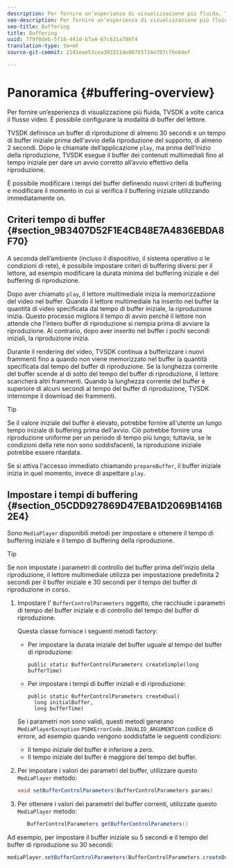 ```yaml
---
description: Per fornire un’esperienza di visualizzazione più fluida, TVSDK a volte carica il flusso video. È possibile configurare la modalità di buffer del lettore.
seo-description: Per fornire un’esperienza di visualizzazione più fluida, TVSDK a volte carica il flusso video. È possibile configurare la modalità di buffer del lettore.
seo-title: Buffering
title: Buffering
uuid: 7f9f0deb-5f18-441d-b7a4-67c631a798f4
translation-type: tm+mt
source-git-commit: 21d1eae53cea303221de00765724e787cf6e84ef

---
```



# Panoramica {#buffering-overview}

Per fornire un’esperienza di visualizzazione più fluida, TVSDK a volte carica il flusso video. È possibile configurare la modalità di buffer del lettore.

TVSDK definisce un buffer di riproduzione di almeno 30 secondi e un tempo di buffer iniziale prima dell&#39;avvio della riproduzione del supporto, di almeno 2 secondi. Dopo le chiamate dell’applicazione `play`, ma prima dell’inizio della riproduzione, TVSDK esegue il buffer dei contenuti multimediali fino al tempo iniziale per dare un avvio corretto all’avvio effettivo della riproduzione.

È possibile modificare i tempi del buffer definendo nuovi criteri di buffering e modificare il momento in cui si verifica il buffering iniziale utilizzando immediatamente on.

## Criteri tempo di buffer {#section_9B3407D52F1E4CB48E7A4836EBDA8F70}

A seconda dell’ambiente (incluso il dispositivo, il sistema operativo o le condizioni di rete), è possibile impostare criteri di buffering diversi per il lettore, ad esempio modificare la durata minima del buffering iniziale e del buffering di riproduzione.

Dopo aver chiamato `play`, il lettore multimediale inizia la memorizzazione del video nel buffer. Quando il lettore multimediale ha inserito nel buffer la quantità di video specificata dal tempo di buffer iniziale, la riproduzione inizia. Questo processo migliora il tempo di avvio perché il lettore non attende che l&#39;intero buffer di riproduzione si riempia prima di avviare la riproduzione. Al contrario, dopo aver inserito nel buffer i pochi secondi iniziali, la riproduzione inizia.

Durante il rendering del video, TVSDK continua a bufferizzare i nuovi frammenti fino a quando non viene memorizzato nel buffer la quantità specificata dal tempo del buffer di riproduzione. Se la lunghezza corrente del buffer scende al di sotto del tempo del buffer di riproduzione, il lettore scaricherà altri frammenti. Quando la lunghezza corrente del buffer è superiore di alcuni secondi al tempo del buffer di riproduzione, TVSDK interrompe il download dei frammenti.

>[!TIP]
>
>Se il valore iniziale del buffer è elevato, potrebbe fornire all&#39;utente un lungo tempo iniziale di buffering prima dell&#39;avvio. Ciò potrebbe fornire una riproduzione uniforme per un periodo di tempo più lungo; tuttavia, se le condizioni della rete non sono soddisfacenti, la riproduzione iniziale potrebbe essere ritardata.

Se si attiva l&#39;accesso immediato chiamando `prepareBuffer`, il buffer iniziale inizia in quel momento, invece di aspettare `play`.

## Impostare i tempi di buffering {#section_05CDD927869D47EBA1D2069B1416B2E4}

Sono `MediaPlayer` disponibili metodi per impostare e ottenere il tempo di buffering iniziale e il tempo di buffering della riproduzione.

>[!TIP]
>
>Se non impostate i parametri di controllo del buffer prima dell&#39;inizio della riproduzione, il lettore multimediale utilizza per impostazione predefinita 2 secondi per il buffer iniziale e 30 secondi per il tempo del buffer di riproduzione in corso.

1. Impostare l&#39; `BufferControlParameters` oggetto, che racchiude i parametri di tempo del buffer iniziale e di controllo del tempo del buffer di riproduzione.

   Questa classe fornisce i seguenti metodi factory:

   * Per impostare la durata iniziale del buffer uguale al tempo del buffer di riproduzione:

      ```
      public static BufferControlParameters createSimple(long bufferTime)
      ```

   * Per impostare i tempi di buffer iniziali e di riproduzione:

      ```
      public static BufferControlParameters createDual( 
        long initialBuffer,  
        long bufferTime)
      ```
   Se i parametri non sono validi, questi metodi generano `MediaPlayerException` `PSDKErrorCode.INVALID_ARGUMENT`con codice di errore, ad esempio quando vengono soddisfatte le seguenti condizioni:

   * Il tempo iniziale del buffer è inferiore a zero.
   * Il tempo iniziale del buffer è maggiore del tempo del buffer.


1. Per impostare i valori dei parametri del buffer, utilizzare questo `MediaPlayer` metodo:

   ```java
   void setBufferControlParameters(BufferControlParameters params)
   ```

1. Per ottenere i valori dei parametri del buffer correnti, utilizzate questo `MediaPlayer` metodo:

   ```java
      BufferControlParameters getBufferControlParameters()  
   ```

<!--<a id="example_DE0580B3AD404635825D3301C1F096B6"></a>-->

Ad esempio, per impostare il buffer iniziale su 5 secondi e il tempo del buffer di riproduzione su 30 secondi:

```java
mediaPlayer.setBufferControlParameters(BufferControlParameters.createDual(5000, 30000));
```
